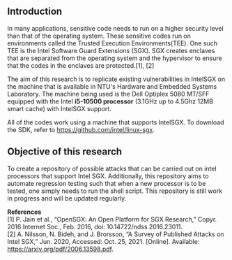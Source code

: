 ## Introduction
In many applications, sensitive code needs to run on a higher security level than that of the operating system. These sensitive codes run on environments called the Trusted Execution Environments(TEE). One such TEE is the Intel Software Guard Extensions (SGX). SGX creates enclaves that are separated from the operating system and the hypervisor to ensure that the codes in the enclaves are protected.[1], [2]

The aim of this research is to replicate existing vulnerabilities in IntelSGX on the machine that is available in NTU's Hardware and Embedded Systems Laboratory. The machine being used is the Dell Optiplex 5080 MT/SFF equipped with the Intel **i5-10500 processor** (3.1GHz up to 4.5Ghz 12MB smart cache) with IntelSGX support. 

All of the codes work using a machine that supports IntelSGX. To download the SDK, refer to https://github.com/intel/linux-sgx. 

## Objective of this research 
To create a repository of possible attacks that can be carried out on intel processors that support Intel SGX. Additionally, this repository aims to automate regression testing such that when a new processor is to be tested, one simply needs to run the shell script. This repository is still work in progress and will be updated regularly. 




**References**
<br>
[1] P. Jain et al., “OpenSGX: An Open Platform for SGX Research,” Copyr. 2016 Internet Soc., Feb. 2016, doi: 10.14722/ndss.2016.23011.<br>
[2]	A. Nilsson, N. Bideh, and J. Brorsson, “A Survey of Published Attacks on Intel SGX,” Jun. 2020, Accessed: Oct. 25, 2021. [Online]. Available: https://arxiv.org/pdf/2006.13598.pdf.
